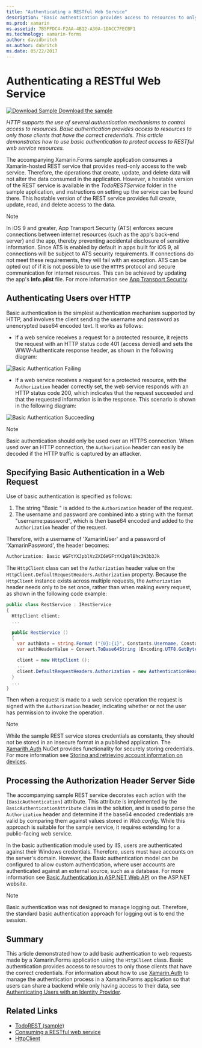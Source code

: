 ```yaml
---
title: "Authenticating a RESTful Web Service"
description: "Basic authentication provides access to resources to only those clients that have the correct credentials. This article explains how to use basic authentication to protect access to RESTful web service resources."
ms.prod: xamarin
ms.assetid: 7B5FFDC4-F2AA-4B12-A30A-1DACC7FECBF1
ms.technology: xamarin-forms
author: davidbritch
ms.author: dabritch
ms.date: 05/22/2017
---
```


# Authenticating a RESTful Web Service

[![Download Sample](~/media/shared/download.png) Download the sample](https://developer.xamarin.com/samples/xamarin-forms/WebServices/TodoREST/)

_HTTP supports the use of several authentication mechanisms to control access to resources. Basic authentication provides access to resources to only those clients that have the correct credentials. This article demonstrates how to use basic authentication to protect access to RESTful web service resources._

The accompanying Xamarin.Forms sample application consumes a Xamarin-hosted REST service that provides read-only access to the web service. Therefore, the operations that create, update, and delete data will not alter the data consumed in the application. However, a hostable version of the REST service is available in the *TodoRESTService* folder in the sample application, and instructions on setting up the service can be found there. This hostable version of the REST service provides full create, update, read, and delete access to the data.

> [!NOTE]
> In iOS 9 and greater, App Transport Security (ATS) enforces secure connections between internet resources (such as the app's back-end server) and the app, thereby preventing accidental disclosure of sensitive information. Since ATS is enabled by default in apps built for iOS 9, all connections will be subject to ATS security requirements. If connections do not meet these requirements, they will fail with an exception.
> ATS can be opted out of if it is not possible to use the `HTTPS` protocol and secure communication for internet resources. This can be achieved by updating the app's **Info.plist** file. For more information see [App Transport Security](~/ios/app-fundamentals/ats.md).

## Authenticating Users over HTTP

Basic authentication is the simplest authentication mechanism supported by HTTP, and involves the client sending the username and password as unencrypted base64 encoded text. It works as follows:

- If a web service receives a request for a protected resource, it rejects the request with an HTTP status code 401 (access denied) and sets the WWW-Authenticate response header, as shown in the following diagram:

![](rest-images/basic-authentication-fail.png "Basic Authentication Failing")

- If a web service receives a request for a protected resource, with the `Authorization` header correctly set, the web service responds with an HTTP status code 200, which indicates that the request succeeded and that the requested information is in the response. This scenario is shown in the following diagram:

![](rest-images/basic-authentication-success.png "Basic Authentication Succeeding")

> [!NOTE]
> Basic authentication should only be used over an HTTPS connection. When used over an HTTP connection, the <code>Authorization</code> header can easily be decoded if the HTTP traffic is captured by an attacker.

## Specifying Basic Authentication in a Web Request

Use of basic authentication is specified as follows:

1. The string "Basic " is added to the `Authorization` header of the request.
1. The username and password are combined into a string with the format "username:password", which is then base64 encoded and added to the `Authorization` header of the request.

Therefore, with a username of 'XamarinUser' and a password of 'XamarinPassword', the header becomes:

```csharp
Authorization: Basic WGFtYXJpblVzZXI6WGFtYXJpblBhc3N3b3Jk
```

The `HttpClient` class can set the `Authorization` header value on the `HttpClient.DefaultRequestHeaders.Authorization` property. Because the `HttpClient` instance exists across multiple requests, the `Authorization` header needs only to be set once, rather than when making every request, as shown in the following code example:

```csharp
public class RestService : IRestService
{
  HttpClient client;
  ...

  public RestService ()
  {
    var authData = string.Format ("{0}:{1}", Constants.Username, Constants.Password);
    var authHeaderValue = Convert.ToBase64String (Encoding.UTF8.GetBytes (authData));

    client = new HttpClient ();
    ...
    client.DefaultRequestHeaders.Authorization = new AuthenticationHeaderValue ("Basic", authHeaderValue);
  }
  ...
}
```

Then when a request is made to a web service operation the request is signed with the `Authorization` header, indicating whether or not the user has permission to invoke the operation.

> [!NOTE]
> While the sample REST service stores credentials as constants, they should not be stored in an insecure format in a published application. The [Xamarith.Auth](https://www.nuget.org/packages/Xamarin.Auth/) NuGet provides functionality for securely storing credentials. For more information see [Storing and retrieving account information on devices](~/xamarin-forms/data-cloud/authentication/oauth.md).


## Processing the Authorization Header Server Side

The accompanying sample REST service decorates each action with the `[BasicAuthentication]` attribute. This attribute is implemented by the `BasicAuthenticationAttribute` class in the solution, and is used to parse the `Authorization` header and determine if the base64 encoded credentials are valid by comparing them against values stored in *Web.config*. While this approach is suitable for the sample service, it requires extending for a public-facing web service.

In the basic authentication module used by IIS, users are authenticated against their Windows credentials. Therefore, users must have accounts on the server's domain. However, the Basic authentication model can be configured to allow custom authentication, where user accounts are authenticated against an external source, such as a database. For more information see [Basic Authentication in ASP.NET Web API](http://www.asp.net/web-api/overview/security/basic-authentication) on the ASP.NET website.

> [!NOTE]
> Basic authentication was not designed to manage logging out. Therefore, the standard basic authentication approach for logging out is to end the session.

## Summary

This article demonstrated how to add basic authentication to web requests made by a Xamarin.Forms application using the `HttpClient` class. Basic authentication provides access to resources to only those clients that have the correct credentials. For information about how to use [Xamarin.Auth](https://www.nuget.org/packages/Xamarin.Auth/) to manage the authentication process in a Xamarin.Forms application so that users can share a backend while only having access to their data, see [Authenticating Users with an Identity Provider](~/xamarin-forms/data-cloud/authentication/oauth.md).


## Related Links

- [TodoREST (sample)](https://developer.xamarin.com/samples/xamarin-forms/WebServices/TodoREST/)
- [Consuming a RESTful web service](~/xamarin-forms/data-cloud/consuming/rest.md)
- [HttpClient](https://msdn.microsoft.com/library/system.net.http.httpclient(v=vs.110).aspx)

